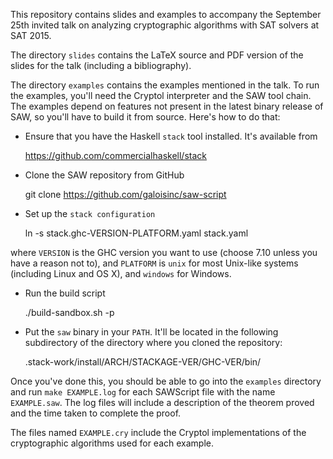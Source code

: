 This repository contains slides and examples to accompany the September 25th
invited talk on analyzing cryptographic algorithms with SAT solvers at SAT 2015.

The directory `slides` contains the LaTeX source and PDF version of the slides
for the talk (including a bibliography).

The directory `examples` contains the examples mentioned in the talk. To run the
examples, you'll need the Cryptol interpreter and the SAW tool chain. The
examples depend on features not present in the latest binary release of SAW, so
you'll have to build it from source. Here's how to do that:

* Ensure that you have the Haskell `stack` tool installed. It's available from

    https://github.com/commercialhaskell/stack

* Clone the SAW repository from GitHub

    git clone https://github.com/galoisinc/saw-script

* Set up the `stack configuration`

    ln -s stack.ghc-VERSION-PLATFORM.yaml stack.yaml

where `VERSION` is the GHC version you want to use (choose 7.10 unless you have
a reason not to), and `PLATFORM` is `unix` for most Unix-like systems (including
Linux and OS X), and `windows` for Windows.

* Run the build script

    ./build-sandbox.sh -p

* Put the `saw` binary in your `PATH`. It'll be located in the following
  subdirectory of the directory where you cloned the repository:

    .stack-work/install/ARCH/STACKAGE-VER/GHC-VER/bin/

Once you've done this, you should be able to go into the `examples` directory
and run `make EXAMPLE.log` for each SAWScript file with the name `EXAMPLE.saw`.
The log files will include a description of the theorem proved and the time
taken to complete the proof.

The files named `EXAMPLE.cry` include the Cryptol implementations of the
cryptographic algorithms used for each example.
